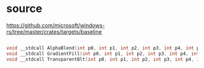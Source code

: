 # source

<https://github.com/microsoft/windows-rs/tree/master/crates/targets/baseline>

```c

void __stdcall AlphaBlend(int p0, int p1, int p2, int p3, int p4, int p5, int p6, int p7, int p8, int p9, int p10) {}
void __stdcall GradientFill(int p0, int p1, int p2, int p3, int p4, int p5) {}
void __stdcall TransparentBlt(int p0, int p1, int p2, int p3, int p4, int p5, int p6, int p7, int p8, int p9, int p10) {}

```

